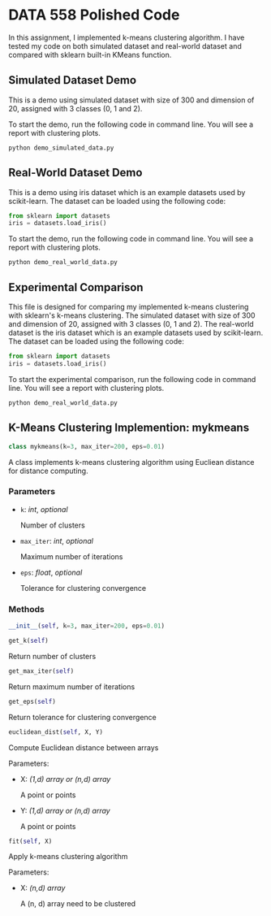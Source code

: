 # DATA 558 Polished Code

In this assignment, I implemented k-means clustering algorithm. I have tested my code on both simulated dataset and real-world dataset and compared with sklearn built-in KMeans function.

## Simulated Dataset Demo

This is a demo using simulated dataset with size of 300 and dimension of 20, assigned with 3 classes (0, 1 and 2).

To start the demo, run the following code in command line. You will see a report with clustering plots.

```
python demo_simulated_data.py
```

## Real-World Dataset Demo

This is a demo using iris dataset which is an example datasets used by scikit-learn. The dataset can be loaded using the following code:

```python
from sklearn import datasets
iris = datasets.load_iris()
```

To start the demo, run the following code in command line. You will see a report with clustering plots.

```
python demo_real_world_data.py
```

## Experimental Comparison

This file is designed for comparing my implemented k-means clustering with sklearn's k-means clustering. The simulated dataset with size of 300 and dimension of 20, assigned with 3 classes (0, 1 and 2). The real-world dataset is the iris dataset which is an example datasets used by scikit-learn. The dataset can be loaded using the following code:

```python
from sklearn import datasets
iris = datasets.load_iris()
```

To start the experimental comparison, run the following code in command line. You will see a report with clustering plots.

```
python demo_real_world_data.py
```

## K-Means Clustering Implemention: mykmeans

```python
class mykmeans(k=3, max_iter=200, eps=0.01)
```

A class implements k-means clustering algorithm using Eucliean distance for distance computing.

### Parameters

- `k`: *int*, *optional*

    Number of clusters
    
- `max_iter`: *int*, *optional*

    Maximum number of iterations
    
- `eps`: *float*, *optional*

    Tolerance for clustering convergence

### Methods

```python
__init__(self, k=3, max_iter=200, eps=0.01)
```

```python
get_k(self)
```
Return number of clusters

```python
get_max_iter(self)
```
Return maximum number of iterations

```python
get_eps(self)
```
Return tolerance for clustering convergence

```python
euclidean_dist(self, X, Y)
```

Compute Euclidean distance between arrays

Parameters:
- X: *(1,d) array or (n,d) array*

    A point or points

- Y: *(1,d) array or (n,d) array*

    A point or points

```python
fit(self, X)
```

Apply k-means clustering algorithm

Parameters:
- X: *(n,d) array*

    A (n, d) array need to be clustered
